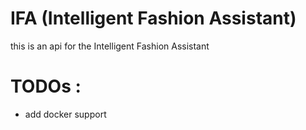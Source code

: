 # IFA (Intelligent Fashion Assistant)

this is an api for the Intelligent Fashion Assistant

# TODOs : 
- add docker support 
